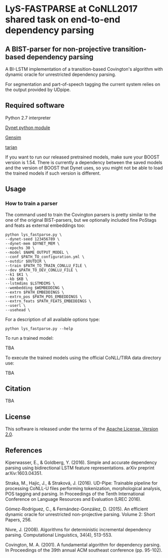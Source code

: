 # LyS-FASTPARSE at CoNLL2017 shared task on end-to-end dependency parsing

## A BIST-parser for non-projective transition-based dependency parsing

A BI-LSTM implementation of a transition-based Covington's algorithm with dynamic oracle for unrestricted dependency parsing.

For segmentation and part-of-speech tagging the current system relies on the output provided by UDpipe.


## Required software

Python 2.7 interpreter

[Dynet python module](http://dynet.readthedocs.io/en/latest/python.html)

[Gensim](https://radimrehurek.com/gensim/)

[tarjan](https://pypi.python.org/pypi/tarjan/)


If you want to run our released pretrained models, make sure your BOOST version is 1.54. There is currently a dependency between the saved models and the version of BOOST that Dynet uses, so you might not be able to load the trained models if such version is different.

## Usage

### How to train a parser

The command used to train the Covington parsers is pretty similar to the one of the original BIST-parsers, but we optionally included fine PoStags and feats as external embeddings too:

	python lys_fastparse.py \
	--dynet-seed 123456789 \
	--dynet-mem $DYNET_MEM \
	--epochs 30 \
	--model $NAME_OUTPUT_MODEL \
	--conf $PATH_TO_configuration.yml \
	--outdir $OUTDIR \
	--train $PATH_TO_TRAIN_CONLLU_FILE \
	--dev $PATH_TO_DEV_CONLLU_FILE \
	--k1 $K1 \
	--kb $KB \
	--lstmdims $LSTMDIMS \
	--wembedding $WEMBEDDING \
	--extrn $PATH_EMBEDDINGS \
	--extrn_pos $PATH_POS_EMBEDDINGS \
	--extrn_feats $PATH_FEATS_EMBEDDINGS \
	--userl \
	--usehead \

For a description of all available options type:

	python lys_fastparse.py --help 

To run a trained model:

TBA

To execute the trained models using the official CoNLL/TIRA data directory use:

TBA



## Citation

TBA

## License

This software is released under the terms of the [Apache License, Version 2.0](http://www.apache.org/licenses/LICENSE-2.0).

## References

Kiperwasser, E., & Goldberg, Y. (2016). Simple and accurate dependency parsing using bidirectional LSTM feature representations. arXiv preprint arXiv:1603.04351.

Straka, M., Hajic, J., & Straková, J. (2016). UD-Pipe: Trainable pipeline for processing CoNLL-U files performing tokenization, morphological analysis, POS tagging and parsing. In Proceedings of the Tenth International Conference on Language Resources and Evaluation (LREC 2016).

Gómez-Rodríguez, C., & Fernández-González, D. (2015). An efficient dynamic oracle for unrestricted non-projective parsing. Volume 2: Short Papers, 256.

Nivre, J. (2008). Algorithms for deterministic incremental dependency parsing. Computational Linguistics, 34(4), 513-553.

Covington, M. A. (2001). A fundamental algorithm for dependency parsing. In Proceedings of the 39th annual ACM southeast conference (pp. 95-102).



